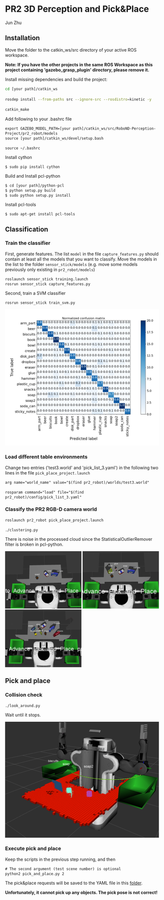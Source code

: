 # PR2 3D Perception and Pick&Place
Jun Zhu


## Installation

Move the folder to the catkin_ws/src directory of your active ROS workspace.

**Note: If you have the other projects in the same ROS Workspace as this project containing 'gazebo_grasp_plugin' directory, please remove it.** 

Install missing dependencies and build the project:

```sh
cd [your path]/catkin_ws

rosdep install --from-paths src --ignore-src --rosdistro=kinetic -y

catkin_make
```

Add following to your .bashrc file

```
export GAZEBO_MODEL_PATH=[your path]/catkin_ws/src/RoboND-Perception-Project/pr2_robot/models
source [your path]/catkin_ws/devel/setup.bash

source ~/.bashrc
```

Install cython
```
$ sudo pip install cython
```

Build and Install pcl-python

```
$ cd [your path]/python-pcl
$ python setup.py build
$ sudo python setup.py install
```

Install pcl-tools
```
$ sudo apt-get install pcl-tools
```

## Classification

### Train the classifier

First, generate features. The list `model` in the file `capture_features.py` should contain at least all the models that you want to classify. Move the models in the list to the folder `sensor_stick/models` (e.g. move some models previously only existing in `pr2_robot/models`)
 
```
roslaunch sensor_stick training.launch
rosrun sensor_stick capture_features.py
```

Second, train a SVM classifier

```
rosrun sensor_stick train_svm.py
```

<img src="misc/confusion_matrix.png" width="800">


### Load different table environments
Change two entries ('test3.world' and 'pick_list_3.yaml') in the following two lines in the file `pick_place_project.launch`
```
arg name="world_name" value="$(find pr2_robot)/worlds/test3.world" 
    
rosparam command="load" file="$(find pr2_robot)/config/pick_list_3.yaml"
```

### Classify the PR2 RGB-D camera world

```
roslaunch pr2_robot pick_place_project.launch

./clustering.py
```
There is noise in the processed cloud since the StatisticalOutlierRemover filter is broken in pcl-python.

<img src="misc/pick_list_1.png" width="250"/> <img src="misc/pick_list_2.png" width="250"/> <img src="misc/pick_list_3.png" width="250"/>

## Pick and place

### Collision check

```
./look_around.py
```
Wait until it stops.

![alt text](./misc/collision_check.png)

### Execute pick and place 

Keep the scripts in the previous step running, and then 

```
# The second argument (test scene number) is optional
python2 pick_and_place.py 2
```

The pick&place requests will be saved to the YAML file in this [folder](./pr2_robot/config).

**Unfortunately, it cannot pick up any objects. The pick pose is not correct!**
